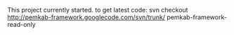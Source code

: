 This project currently started.
to get latest code:
svn checkout http://pemkab-framework.googlecode.com/svn/trunk/ pemkab-framework-read-only